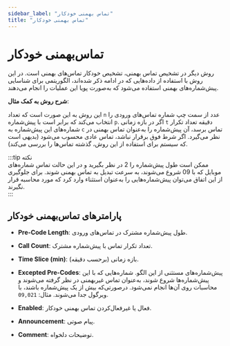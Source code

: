 ```yaml
---
sidebar_label: "تماس بهمنی خودکار"
title: "تماس بهمنی خودکار"
---
```



# تماس‌بهمنی خودکار

روش دیگر در تشخیص تماس بهمنی، تشخیص خودکار تماس‌های بهمنی است. در این روش با استفاده از داده‌هایی که در ادامه ذکر شده‌اند، الگوریتمی برای شناسایی پیش‌شماره‌های بهمنی استفاده می‌شود که به‌صورت پویا این عملیات را انجام می‌دهند.

**شرح روش به کمک مثال**:

این روش به این صورت است که تعداد `n` عدد از سمت چپ شماره تماس‌های ورودی را انتخاب می‌کند که برابر است با پیش‌شماره `p`. اگر در بازه زمانی `t` دقیقه تعداد تکرار شماره‌های این پیش‌شماره به `c` تماس برسد، آن پیش‌شماره را به‌عنوان تماس بهمنی در نظر می‌گیرد. اگر شرط فوق برقرار نباشد، تماس عادی محسوب می‌شود (بدیهی است که سیستم برای استفاده از این روش، گذشته تماس‌ها را بررسی می‌کند).

:::tip نکته  
ممکن است طول پیش‌شماره را 2 در نظر بگیرید و در این حالت تماس شماره‌های موبایل که با 09 شروع می‌شوند، به سرعت تبدیل به تماس بهمنی شوند. برای جلوگیری از این اتفاق می‌توان پیش‌شماره‌هایی را به‌عنوان استثناء وارد کرد که مورد محاسبه قرار نگیرند.  
:::

## پارامترهای تماس‌بهمنی خودکار

- **Pre-Code Length**: طول پیش‌شماره مشترک در تماس‌های ورودی.  

- **Call Count**: تعداد تکرار تماس با پیش‌شماره مشترک.  

- **Time Slice (min)**: بازه زمانی (برحسب دقیقه).  

- **Excepted Pre-Codes**: پیش‌شماره‌های مستثنی از این الگو. شماره‌هایی که با این پیش‌شماره‌ها شروع شوند، به‌عنوان تماس غیربهمنی در نظر گرفته می‌شوند و محاسبات روی آن‌ها انجام نمی‌شود. درصورتی‌که بیش از یک پیش‌شماره باشند، با ویرگول جدا می‌شوند. مثال: `09,021`.  

- **Enabled**: فعال یا غیرفعال‌‌کردن تماس بهمنی خودکار.

- **Announcement**: پیام صوتی.

- **Comment**: توضیحات دلخواه.